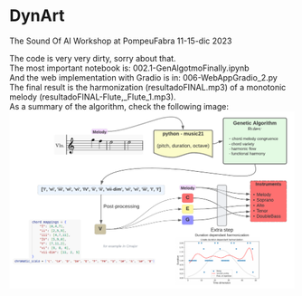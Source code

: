 # DynArt
The Sound Of AI Workshop at PompeuFabra 11-15-dic 2023  

The code is very very dirty, sorry about that.  
The most important notebook is:  002.1-GenAlgotmoFinally.ipynb  
And the web implementation with Gradio is in:  006-WebAppGradio_2.py  
The final result is the harmonization (resultadoFINAL.mp3) of a monotonic melody (resultadoFINAL-Flute,_Flute_1.mp3).  
As a summary of the algorithm, check the following image:  
![](presentacion/arch_genetic.png)
